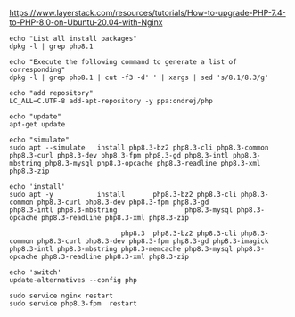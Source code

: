 https://www.layerstack.com/resources/tutorials/How-to-upgrade-PHP-7.4-to-PHP-8.0-on-Ubuntu-20.04-with-Nginx
```shell
echo "List all install packages"
dpkg -l | grep php8.1
```

```shell
echo "Execute the following command to generate a list of corresponding"
dpkg -l | grep php8.1 | cut -f3 -d' ' | xargs | sed 's/8.1/8.3/g'
```

```shell
echo "add repository"
LC_ALL=C.UTF-8 add-apt-repository -y ppa:ondrej/php
```

```shell
echo "update"
apt-get update
```

```shell
echo "simulate"
sudo apt --simulate   install php8.3-bz2 php8.3-cli php8.3-common php8.3-curl php8.3-dev php8.3-fpm php8.3-gd php8.3-intl php8.3-mbstring php8.3-mysql php8.3-opcache php8.3-readline php8.3-xml php8.3-zip
```

```shell
echo 'install'
sudo apt -y           install       php8.3-bz2 php8.3-cli php8.3-common php8.3-curl php8.3-dev php8.3-fpm php8.3-gd                 php8.3-intl php8.3-mbstring                 php8.3-mysql php8.3-opcache php8.3-readline php8.3-xml php8.3-zip
```
```shell
                            php8.3  php8.3-bz2 php8.3-cli php8.3-common php8.3-curl php8.3-dev php8.3-fpm php8.3-gd php8.3-imagick  php8.3-intl php8.3-mbstring php8.3-memcache php8.3-mysql php8.3-opcache php8.3-readline php8.3-xml php8.3-zip
```

```shell
echo 'switch'
update-alternatives --config php
```

```shell
sudo service nginx restart
sudo service php8.3-fpm  restart
```
